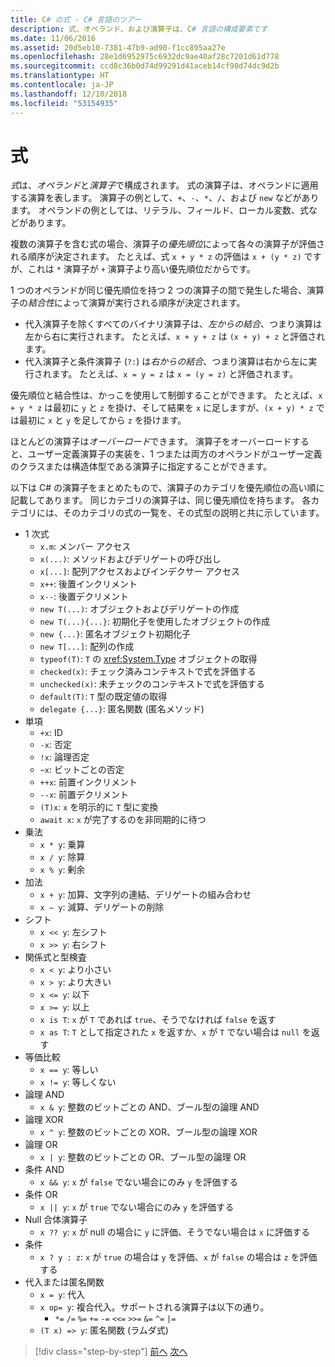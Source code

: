 ```yaml
---
title: C# の式 - C# 言語のツアー
description: 式、オペランド、および演算子は、C# 言語の構成要素です
ms.date: 11/06/2016
ms.assetid: 20d5eb10-7381-47b9-ad90-f1cc895aa27e
ms.openlocfilehash: 28e1d6952975c6932dc9ae40af28c7201d61d778
ms.sourcegitcommit: ccd8c36b0d74d99291d41aceb14cf98d74dc9d2b
ms.translationtype: HT
ms.contentlocale: ja-JP
ms.lasthandoff: 12/10/2018
ms.locfileid: "53154935"
---
```

# <a name="expressions"></a>式

*式*は、*オペランド*と*演算子*で構成されます。 式の演算子は、オペランドに適用する演算を表します。 演算子の例として、`+`、`-`、`*`、`/`、および `new` などがあります。 オペランドの例としては、リテラル、フィールド、ローカル変数、式などがあります。

複数の演算子を含む式の場合、演算子の*優先順位*によって各々の演算子が評価される順序が決定されます。 たとえば、式 `x + y * z` の評価は `x + (y * z)` ですが、これは `*` 演算子が `+` 演算子より高い優先順位だからです。

1 つのオペランドが同じ優先順位を持つ 2 つの演算子の間で発生した場合、演算子の*結合性*によって演算が実行される順序が決定されます。

*   代入演算子を除くすべてのバイナリ演算子は、*左からの結合*、つまり演算は左から右に実行されます。 たとえば、`x + y + z` は `(x + y) + z` と評価されます。
*   代入演算子と条件演算子 (`?:`) は*右からの結合*、つまり演算は右から左に実行されます。 たとえば、`x = y = z` は `x = (y = z)` と評価されます。

優先順位と結合性は、かっこを使用して制御することができます。 たとえば、`x + y * z` は最初に `y` と `z` を掛け、そして結果を `x` に足しますが、`(x + y) * z` では最初に `x` と `y` を足してから `z` を掛けます。

ほとんどの演算子は*オーバーロード*できます。 演算子をオーバーロードすると、ユーザー定義演算子の実装を、1 つまたは両方のオペランドがユーザー定義のクラスまたは構造体型である演算子に指定することができます。

以下は C# の演算子をまとめたもので、演算子のカテゴリを優先順位の高い順に記載してあります。 同じカテゴリの演算子は、同じ優先順位を持ちます。 各カテゴリには、そのカテゴリの式の一覧を、その式型の説明と共に示しています。

* 1 次式
    - `x.m`: メンバー アクセス
    - `x(...)`: メソッドおよびデリゲートの呼び出し
    - `x[...]`: 配列アクセスおよびインデクサー アクセス
    - `x++`: 後置インクリメント
    - `x--`: 後置デクリメント
    - `new T(...)`: オブジェクトおよびデリゲートの作成
    - `new T(...){...}`: 初期化子を使用したオブジェクトの作成
    - `new {...}`:  匿名オブジェクト初期化子
    - `new T[...]`: 配列の作成
    - `typeof(T)`: `T` の <xref:System.Type> オブジェクトの取得
    - `checked(x)`: チェック済みコンテキストで式を評価する
    - `unchecked(x)`: 未チェックのコンテキストで式を評価する
    - `default(T)`: `T` 型の既定値の取得
    - `delegate {...}`: 匿名関数 (匿名メソッド)
* 単項
    - `+x`: ID
    - `-x`: 否定
    - `!x`: 論理否定
    - `~x`: ビットごとの否定
    - `++x`: 前置インクリメント
    - `--x`: 前置デクリメント
    - `(T)x`: `x` を明示的に `T` 型に変換
    - `await x`: `x` が完了するのを非同期的に待つ
* 乗法
    - `x * y`: 乗算
    - `x / y`: 除算
    - `x % y`: 剰余
* 加法
    - `x + y`: 加算、文字列の連結、デリゲートの組み合わせ
    - `x – y`: 減算、デリゲートの削除
* シフト
    - `x << y`: 左シフト
    - `x >> y`: 右シフト
* 関係式と型検査
    - `x < y`: より小さい
    - `x > y`: より大きい
    - `x <= y`: 以下
    - `x >= y`: 以上
    - `x is T`: `x` が `T` であれば `true`、そうでなければ `false` を返す
    - `x as T`: `T` として指定された `x` を返すか、`x` が `T` でない場合は `null` を返す
* 等価比較
    - `x == y`: 等しい
    - `x != y`: 等しくない
* 論理 AND
    - `x & y`: 整数のビットごとの AND、ブール型の論理 AND
* 論理 XOR
    - `x ^ y`: 整数のビットごとの XOR、ブール型の論理 XOR
* 論理 OR
    - `x | y`: 整数のビットごとの OR、ブール型の論理 OR
* 条件 AND
    - `x && y`: `x` が `false` でない場合にのみ `y` を評価する
* 条件 OR
    - `x || y`: `x` が `true` でない場合にのみ `y` を評価する
* Null 合体演算子
    - `x ?? y`: `x` が null の場合に `y` に評価、そうでない場合は `x` に評価する
* 条件
    - `x ? y : z`: `x` が `true` の場合は `y` を評価、`x` が `false` の場合は `z` を評価する
* 代入または匿名関数
    - `x = y`: 代入
    - `x op= y`: 複合代入。サポートされる演算子は以下の通り。
        - `*=`   `/=`   `%=`   `+=`   `-=`   `<<=`   `>>=`   `&=`  `^=`  `|=`
    - `(T x) => y`: 匿名関数 (ラムダ式)

>[!div class="step-by-step"]
>[前へ](types-and-variables.md)
>[次へ](statements.md)